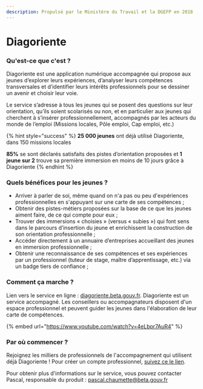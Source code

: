 ```yaml
---
description: Propulsé par le Ministère du Travail et la DGEFP en 2018
---
```


# Diagoriente

### Qu'est-ce que c'est ? 

Diagoriente est une application numérique accompagnée qui propose aux jeunes d’explorer leurs expériences, d’analyser leurs compétences transversales et d’identifier leurs intérêts professionnels pour se dessiner un avenir et choisir leur voie.

Le service s’adresse à tous les jeunes qui se posent des questions sur leur orientation, qu’ils soient scolarisés ou non, et en particulier aux jeunes qui cherchent à s’insérer professionnellement, accompagnés par les acteurs du monde de l’emploi \(Missions locales, Pôle emploi, Cap emploi, etc.\) 

{% hint style="success" %}
**25 000 jeunes** ont déjà utilisé Diagoriente, dans 150 missions locales

**85%** se sont déclarés satisfaits des pistes d’orientation proposées et **1 jeune sur 2** trouve sa première immersion en moins de 10 jours grâce à Diagoriente
{% endhint %}

### Quels bénéfices pour les jeunes ? 

* Arriver à parler de soi, même quand on n'a pas ou peu d'expériences professionnelles en s'appuyant sur une carte de ses compétences  ; 
* Obtenir des pistes-métiers proposées sur la base de ce que les jeunes aiment faire, de ce qui compte pour eux ;
* Trouver des immersions « choisies » \(versus « subies »\) qui font sens dans le parcours d’insertion du jeune et enrichissent la construction de son orientation professionnelle ;
* Accéder directement à un annuaire d’entreprises accueillant des jeunes en immersion professionnelle ; 
* Obtenir une reconnaissance de ses compétences et ses expériences par un professionnel \(tuteur de stage, maître d’apprentissage, etc.\) via un badge tiers de confiance ;

### Comment ça marche ? 

Lien vers le service en ligne : [diagoriente.beta.gouv.fr](https://diagoriente.beta.gouv.fr/). Diagoriente est un service accompagné. Les conseillers ou accompagnateurs disposent d'un espace professionnel et peuvent guider les jeunes dans l'élaboration de leur carte de compétences. 

{% embed url="https://www.youtube.com/watch?v=4eLbpr7AuR4" %}

### Par où commencer ? 

Rejoignez les milliers de professionnels de l'accompagnement qui utilisent déjà Diagoriente ! Pour créer un compte professionnel, [suivez ce le lien](https://diagoriente.beta.gouv.fr/register/advisor).  

Pour obtenir plus d'informations sur le service, vous pouvez contacter Pascal, responsable du produit : pascal.chaumette@beta.gouv.fr

